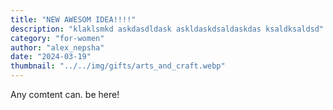 ```yaml
---
title: "NEW AWESOM IDEA!!!!"
description: "klaklsmkd askdasdldask askldaskdsaldaskdas ksaldksaldsd"
category: "for-women"
author: "alex_nepsha"
date: "2024-03-19"
thumbnail: "../../img/gifts/arts_and_craft.webp"
---
```


Any comtent can. be here!
